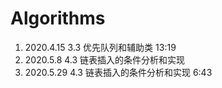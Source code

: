 # Algorithms

1. 2020.4.15  3.3 优先队列和辅助类  13:19
2. 2020.5.8   4.3 链表插入的条件分析和实现  
3. 2020.5.29  4.3 链表插入的条件分析和实现  6:43